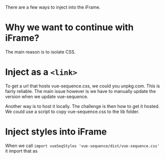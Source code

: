 There are a few ways to inject into the iFrame.

# Why we want to continue with iFrame?

The main reason is to isolate CSS.

# Inject as a `<link>`

To get a url that hosts vue-sequence.css, we could you unpkg.com. This is fairly reliable. The main issue however is we have to manually update the version when we update vue-sequence.

Another way is to host it locally. The challenge is then how to get it hosted. We could use a script to copy vue-sequence.css to the lib folder.

# Inject styles into iFrame

When we call `import vueSeqStyles 'vue-sequence/dist/vue-sequence.css'` it import that as
